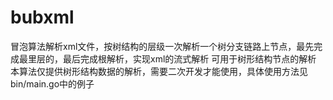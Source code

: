 # bubxml
冒泡算法解析xml文件，按树结构的层级一次解析一个树分支链路上节点，最先完成最里层的，最后完成根解析，实现xml的流式解析
可用于树形结构节点的解析
本算法仅提供树形结构数据的解析，需要二次开发才能使用，具体使用方法见bin/main.go中的例子
